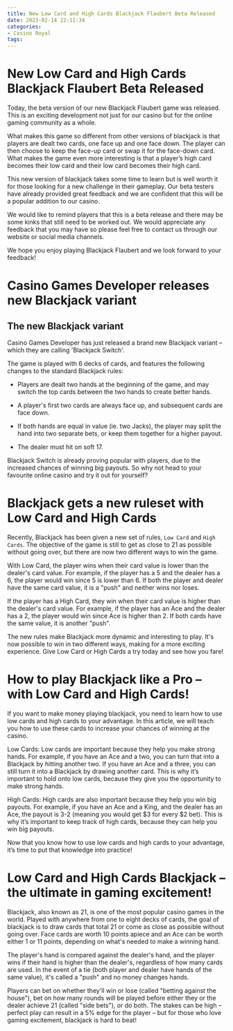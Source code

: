 ```yaml
---
title: New Low Card and High Cards Blackjack Flaubert Beta Released
date: 2023-02-14 22:11:34
categories:
- Casino Royal
tags:
---
```



#  New Low Card and High Cards Blackjack Flaubert Beta Released

Today, the beta version of our new Blackjack Flaubert game was released. This is an exciting development not just for our casino but for the online gaming community as a whole.

What makes this game so different from other versions of blackjack is that players are dealt two cards, one face up and one face down. The player can then choose to keep the face-up card or swap it for the face-down card. What makes the game even more interesting is that a player’s high card becomes their low card and their low card becomes their high card.

This new version of blackjack takes some time to learn but is well worth it for those looking for a new challenge in their gameplay. Our beta testers have already provided great feedback and we are confident that this will be a popular addition to our casino.

We would like to remind players that this is a beta release and there may be some kinks that still need to be worked out. We would appreciate any feedback that you may have so please feel free to contact us through our website or social media channels.

We hope you enjoy playing Blackjack Flaubert and we look forward to your feedback!

#  Casino Games Developer releases new Blackjack variant

## The new Blackjack variant

Casino Games Developer has just released a brand new Blackjack variant – which they are calling 'Blackjack Switch'.

The game is played with 6 decks of cards, and features the following changes to the standard Blackjack rules:

- Players are dealt two hands at the beginning of the game, and may switch the top cards between the two hands to create better hands.

- A player's first two cards are always face up, and subsequent cards are face down.

- If both hands are equal in value (ie. two Jacks), the player may split the hand into two separate bets, or keep them together for a higher payout.

- The dealer must hit on soft 17.

Blackjack Switch is already proving popular with players, due to the increased chances of winning big payouts. So why not head to your favourite online casino and try it out for yourself?

#  Blackjack gets a new ruleset with Low Card and High Cards

Recently, Blackjack has been given a new set of rules, `Low Card` and `High Cards`. The objective of the game is still to get as close to 21 as possible without going over, but there are now two different ways to win the game.

With Low Card, the player wins when their card value is lower than the dealer's card value. For example, if the player has a 5 and the dealer has a 6, the player would win since 5 is lower than 6. If both the player and dealer have the same card value, it is a "push" and neither wins nor loses.

If the player has a High Card, they win when their card value is higher than the dealer's card value. For example, if the player has an Ace and the dealer has a 2, the player would win since Ace is higher than 2. If both cards have the same value, it is another "push".

The new rules make Blackjack more dynamic and interesting to play. It's now possible to win in two different ways, making for a more exciting experience. Give Low Card or High Cards a try today and see how you fare!

#  How to play Blackjack like a Pro – with Low Card and High Cards!

If you want to make money playing blackjack, you need to learn how to use low cards and high cards to your advantage. In this article, we will teach you how to use these cards to increase your chances of winning at the casino.

Low Cards: Low cards are important because they help you make strong hands. For example, if you have an Ace and a two, you can turn that into a Blackjack by hitting another two. If you have an Ace and a three, you can still turn it into a Blackjack by drawing another card. This is why it’s important to hold onto low cards, because they give you the opportunity to make strong hands.

High Cards: High cards are also important because they help you win big payouts. For example, if you have an Ace and a King, and the dealer has an Ace, the payout is 3-2 (meaning you would get $3 for every $2 bet). This is why it’s important to keep track of high cards, because they can help you win big payouts.

Now that you know how to use low cards and high cards to your advantage, it’s time to put that knowledge into practice!

#  Low Card and High Cards Blackjack – the ultimate in gaming excitement!

Blackjack, also known as 21, is one of the most popular casino games in the world. Played with anywhere from one to eight decks of cards, the goal of blackjack is to draw cards that total 21 or come as close as possible without going over. Face cards are worth 10 points apiece and an Ace can be worth either 1 or 11 points, depending on what's needed to make a winning hand.

The player's hand is compared against the dealer's hand, and the player wins if their hand is higher than the dealer's, regardless of how many cards are used. In the event of a tie (both player and dealer have hands of the same value), it's called a "push" and no money changes hands.

Players can bet on whether they'll win or lose (called "betting against the house"), bet on how many rounds will be played before either they or the dealer achieve 21 (called "side bets"), or do both. The stakes can be high – perfect play can result in a 5% edge for the player – but for those who love gaming excitement, blackjack is hard to beat!